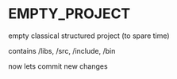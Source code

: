 # EMPTY_PROJECT
empty classical structured project (to spare time)

contains /libs, /src, /include, /bin

now lets commit new changes
